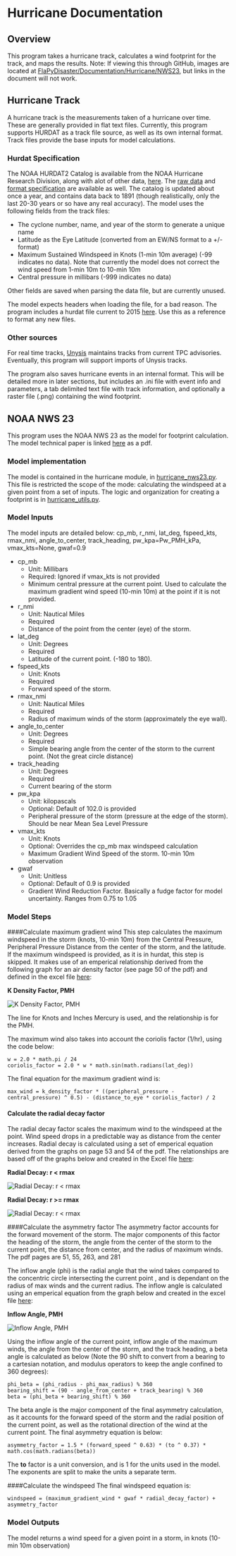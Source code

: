 # Hurricane Documentation

## Overview
This program takes a hurricane track, calculates a wind footprint for the track, and maps the results.  Note: If viewing this through GitHub, images are located at [FlaPyDisaster/Documentation/Hurricane/NWS23](/FlaPyDisaster/Documentation/Hurricane/NWS23), but links in the document will not work.

## Hurricane Track
A hurricane track is the measurements taken of a hurricane over time.  These are generally provided in flat text files.
Currently, this program supports HURDAT as a track file source, as well as its own internal format.  Track files provide
the base inputs for model calculations.

### Hurdat Specification
The NOAA HURDAT2 Catalog is available from the NOAA Hurricane Research Division, along with alot of other data,
[here](http://www.aoml.noaa.gov/hrd/hurdat/Data_Storm.html).
The [raw data](http://www.aoml.noaa.gov/hrd/hurdat/hurdat2-1851-2015-070616.txt)
and [format specification](http://www.aoml.noaa.gov/hrd/hurdat/newhurdat-format.pdf) are available as well.  The catalog is
updated about once a year, and contains data back to 1891 (though realistically, only the last 20-30 years or so have any real
accuracy).  The model uses the following fields from the track files:

* The cyclone number, name, and year of the storm to generate a unique name
* Latitude as the Eye Latitude (converted from an EW/NS format to a +/- format)
* Maximum Sustained Windspeed in Knots (1-min 10m average) (-99 indicates no data).  Note that currently the model does not
correct the wind speed from 1-min 10m to 10-min 10m
* Central pressure in millibars (-999 indicates no data)

Other fields are saved when parsing the data file, but are currently unused.

The model expects headers when loading the file, for a bad reason.  The program includes a hurdat file current to 2015
[here](/get_file/Documentation/Hurricane/HURDAT/hurdat2-1851-2015-070616_with_header.txt).  Use this as a reference
to format any new files.
 
### Other sources
For real time tracks, [Unysis](http://weather.unisys.com/hurricane/) maintains tracks from
current TPC advisories.  Eventually, this program will support imports of Unysis tracks.

The program also saves hurricane events in an internal format.  This will be detailed more in later sections, but includes an
.ini file with event info and parameters, a tab delimited text file with track information, and optionally a raster file (.png)
containing the wind footprint.
 
## NOAA NWS 23
This program uses the NOAA NWS 23 as the model for footprint calculation.  The model technical paper is linked
[here](/get_file/Documentation/Hurricane/NWS23/NOAA_NWS23.pdf) as a pdf.

### Model implementation
The model is contained in the hurricane module, in [hurricane_nws23.py](/get_file/hurricane/hurricane_nws23.py).  This file
is restricted the scope of the mode: calculating the windspeed at a given point from a set of inputs.  The logic and organization
for creating a footprint is in [hurricane_utils.py](/get_file/hurricane/hurricane_utils.py).

### Model Inputs
The model inputs are detailed below:
cp_mb, r_nmi, lat_deg, fspeed_kts, rmax_nmi, angle_to_center, track_heading, pw_kpa=Pw_PMH_kPa, vmax_kts=None, gwaf=0.9

* cp_mb
  * Unit: Millibars
  * Required: Ignored if vmax_kts is not provided
  * Minimum central pressure at the current point.  Used to calculate the maximum gradient wind speed (10-min 10m) at the point
   if it is not provided.
* r_nmi
  * Unit: Nautical Miles
  * Required
  * Distance of the point from the center (eye) of the storm.
* lat_deg
  * Unit: Degrees
  * Required
  * Latitude of the current point. (-180 to 180).
* fspeed_kts
  * Unit: Knots
  * Required
  * Forward speed of the storm.
* rmax_nmi
  * Unit: Nautical Miles
  * Required
  * Radius of maximum winds of the storm (approximately the eye wall).
* angle_to_center
  * Unit: Degrees
  * Required
  * Simple bearing angle from the center of the storm to the current point.  (Not the great circle distance)
* track_heading
  * Unit: Degrees
  * Required
  * Current bearing of the storm
* pw_kpa
  * Unit: kilopascals
  * Optional: Default of 102.0 is provided
  * Peripheral pressure of the storm (pressure at the edge of the storm).  Should be near Mean Sea Level Pressure
* vmax_kts
  * Unit: Knots
  * Optional: Overrides the cp_mb max windspeed calculation
  * Maximum Gradient Wind Speed of the storm.  10-min 10m observation
* gwaf
  * Unit: Unitless
  * Optional: Default of 0.9 is provided
  * Gradient Wind Reduction Factor.  Basically a fudge factor for model uncertainty.  Ranges from 0.75 to 1.05

### Model Steps
####Calculate maximum gradient wind
This step calculates the maximum windspeed in the storm (knots, 10-min 10m) from the Central Pressure, Peripheral Pressure
Distance from the center of the storm, and the latitude.  If the maximum windspeed is provided, as it is in hurdat, this step
is skipped.  It makes use of an emperical relationship derived from the following graph for an air density factor
(see page 50 of the pdf) and defined in the excel file [here](/get_file/Documentation/Hurricane/NWS23/NWS_23_RadialDecay.xlsx):

**K Density Factor, PMH**

![K Density Factor, PMH](/get_file/Documentation/Hurricane/NWS23/K_Factor.PNG)

The line for Knots and Inches Mercury is used, and the relationship is for the PMH.

The maximum wind also takes into account the coriolis factor (1/hr), using the code below:

```
w = 2.0 * math.pi / 24
coriolis_factor = 2.0 * w * math.sin(math.radians(lat_deg))
```

The final equation for the maximum gradient wind is:

```
max_wind = k_density_factor * ((peripheral_pressure - central_pressure) ^ 0.5) - (distance_to_eye * coriolis_factor) / 2
```

#### Calculate the radial decay factor
The radial decay factor scales the maximum wind to the windspeed at the point.  Wind speed drops in a predictable way as
distance from the center increases.  Radial decay is calculated using a set of emperical equation derived from the graphs
on page 53 and 54 of the pdf. The relationships are based off of the graphs below and created in the Excel file
[here](/get_file/Documentation/Hurricane/NWS23/NWS_23_RadialDecay.xlsx):

**Radial Decay: r < rmax**

![Radial Decay: r < rmax](/get_file/Documentation/Hurricane/NWS23/RadialDecay_Rmax_Inward.PNG)

**Radial Decay: r >= rmax**

![Radial Decay: r < rmax](/get_file/Documentation/Hurricane/NWS23/RadialDecay_Rmax_Outward.PNG)

####Calculate the asymmetry factor
The asymmetry factor accounts for the forward movement of the storm.  The major components of this factor the heading of the
storm, the angle from the center of the storm to the current point, the distance from center, and the radius of maximum winds.
The pdf pages are 51, 55, 263, and 281

The inflow angle (phi) is the radial angle that the wind takes compared to the concentric circle intersecting the current point
, and is dependant on the radius of max winds and the current radius.
The inflow angle is calculated using an emperical equation from the graph below and created in the excel
file [here](/get_file/Documentation/Hurricane/NWS23/NOAA_NWS23_Inflow_Calcs.xlsx):

**Inflow Angle, PMH**

![Inflow Angle, PMH](/get_file/Documentation/Hurricane/NWS23/InflowAngle_PMH.PNG)

Using the inflow angle of the current point, inflow angle of the maximum winds, the angle from the center of the storm,
and the track heading, a beta angle is calculated as below (Note the 90 shift to convert from a bearing to a cartesian
notation, and modulus operators to keep the angle confined to 360 degrees):

```
phi_beta = (phi_radius - phi_max_radius) % 360
bearing_shift = (90 - angle_from_center + track_bearing) % 360
beta = (phi_beta + bearing_shift) % 360
```

The beta angle is the major component of the final asymmetry calculation, as it accounts for the forward speed of the storm
and the radial position of the current point, as well as the rotational direction of the wind at the current point.  The final
asymmetry equation is below:

```
asymmetry_factor = 1.5 * (forward_speed ^ 0.63) * (to ^ 0.37) * math.cos(math.radians(beta))
```

The **to** factor is a unit conversion, and is 1 for the units used in the model.  The exponents are split to make the units
a separate term.

####Calculate the windspeed
The final windspeed equation is: 

```
windspeed = (maximum_gradient_wind * gwaf * radial_decay_factor) + asymmetry_factor
```

### Model Outputs
The model returns a wind speed for a given point in a storm, in knots (10-min 10m observation)
